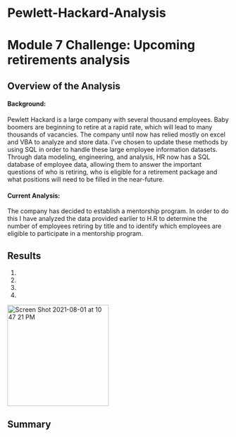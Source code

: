 # Pewlett-Hackard-Analysis

# Module 7 Challenge: Upcoming retirements analysis

## Overview of the Analysis 

#### Background: 

Pewlett Hackard is a large company with several thousand employees. Baby boomers are beginning to retire at a rapid rate, which will lead to many thousands of vacancies. The company until now has relied mostly on excel and VBA to analyze and store data. I’ve chosen to update these methods by using SQL in order to handle these large employee information datasets. Through data modeling, engineering, and analysis, HR now has a SQL database of employee data, allowing them to answer the important questions of who is retiring, who is eligible for a retirement package and what positions will need to be filled in the near-future.   

#### Current Analysis: 

The company has decided to establish a mentorship program. In order to do this I have analyzed the data provided earlier to H.R to determine the number of employees retiring by title and to identify which employees are eligible to participate in a mentorship program. 

## Results

1.

2.

3.

4.

<img width="230" alt="Screen Shot 2021-08-01 at 10 47 21 PM" src="https://user-images.githubusercontent.com/84936545/127797949-6188097f-f53d-4ae5-b423-bcea348a7508.png">

## Summary 
